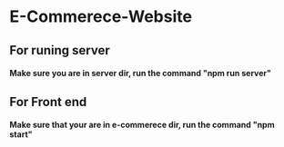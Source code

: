# E-Commerece-Website
 
 ## For runing server
 #### Make sure you are in server dir, run the command "npm run server"
 
 ## For Front end
 #### Make sure that your are in e-commerece dir, run the command "npm start"
